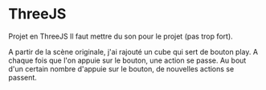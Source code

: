 # ThreeJS
Projet en ThreeJS
Il faut mettre du son pour le projet (pas trop fort).

A partir de la scène originale, j'ai rajouté un cube qui sert de bouton play.
A chaque fois que l'on appuie sur le bouton, une action se passe.
Au bout d'un certain nombre d'appuie sur le bouton, de nouvelles actions se passent.
